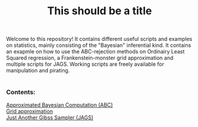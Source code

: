 <h1 align="center">This should be a title</h1>  <br />

Welcome to this repository! It contains different useful scripts and examples on statistics, mainly consisting of the "Bayesian" inferential kind. It contains an exapmle on how to use the ABC-rejection methods on Ordinairy Least Squared regression, a Frankenstein-monster grid approximation and multiple scripts for JAGS. Working scripts are freely available for manipulation and pirating.<br />
  <br />
<h3/>Contents:</h3> 

[Approximated Bayesian Computation (ABC)](https://github.com/snwikaij/R-scripts/tree/main/ABC) 
<br />
[Grid approximation](https://github.com/snwikaij/R-scripts/tree/main/Grid_approximation) 
<br />
[Just Another Gibss Sampler (JAGS)](https://github.com/snwikaij/R-scripts/tree/main/JAGS) 
<br />


